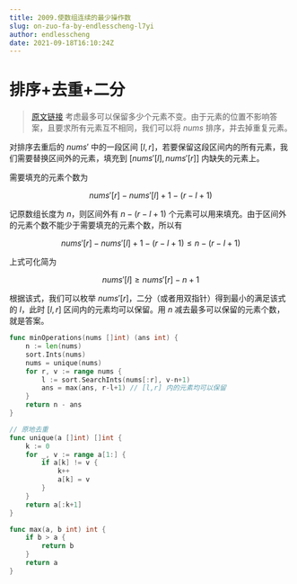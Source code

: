 ```yaml
---
title: 2009.使数组连续的最少操作数
slug: on-zuo-fa-by-endlesscheng-l7yi
author: endlesscheng
date: 2021-09-18T16:10:24Z
---
```

# 排序+去重+二分
 
> [原文链接](https://leetcode.cn/problems/minimum-number-of-operations-to-make-array-continuous/solution/on-zuo-fa-by-endlesscheng-l7yi)
考虑最多可以保留多少个元素不变。由于元素的位置不影响答案，且要求所有元素互不相同，我们可以将 $\textit{nums}$ 排序，并去掉重复元素。

对排序去重后的 $\textit{nums}'$ 中的一段区间 $[l,r]$，若要保留这段区间内的所有元素，我们需要替换区间外的元素，填充到 $[\textit{nums}'[l],\textit{nums}'[r]]$ 内缺失的元素上。

需要填充的元素个数为

$$\textit{nums}'[r]-\textit{nums}'[l]+1-(r-l+1)$$

记原数组长度为 $n$，则区间外有 $n-(r-l+1)$ 个元素可以用来填充。由于区间外的元素个数不能少于需要填充的元素个数，所以有

$$
\textit{nums}'[r]-\textit{nums}'[l]+1-(r-l+1) \le n-(r-l+1)
$$

上式可化简为

$$
\textit{nums}'[l]\ge\textit{nums}'[r]-n+1
$$

根据该式，我们可以枚举 $\textit{nums}'[r]$，二分（或者用双指针）得到最小的满足该式的 $l$，此时 $[l,r]$ 区间内的元素均可以保留。用 $n$ 减去最多可以保留的元素个数，就是答案。

```go
func minOperations(nums []int) (ans int) {
	n := len(nums)
	sort.Ints(nums)
	nums = unique(nums)
	for r, v := range nums {
		l := sort.SearchInts(nums[:r], v-n+1)
		ans = max(ans, r-l+1) // [l,r] 内的元素均可以保留
	}
	return n - ans
}

// 原地去重
func unique(a []int) []int {
	k := 0
	for _, v := range a[1:] {
		if a[k] != v {
			k++
			a[k] = v
		}
	}
	return a[:k+1]
}

func max(a, b int) int {
	if b > a {
		return b
	}
	return a
}
```

